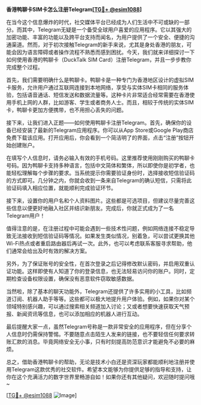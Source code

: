 **香港鸭聊卡SIM卡怎么注册Telegram[[TG💪+ @esim1088](https://t.me/s/esim1088)]**

在当今这个信息爆炸的时代，社交媒体平台已经成为人们生活中不可或缺的一部分。而其中，Telegram无疑是一个备受全球用户喜爱的应用程序。它以其强大的加密功能、丰富的功能以及跨平台支持而闻名，为用户提供了一个安全、便捷的沟通渠道。然而，对于初次接触Telegram的新手来说，尤其是身处香港的朋友，可能会因为语言障碍或者操作流程不熟悉而感到困扰。今天，我们就来详细探讨一下如何使用香港的鸭聊卡（DuckTalk SIM Card）注册Telegram，并且一步步教你完成整个过程。

首先，我们需要明确什么是鸭聊卡。鸭聊卡是一种专门为香港地区设计的虚拟SIM卡服务，允许用户通过互联网连接到本地网络，享受与实体SIM卡相同的服务体验，包括语音通话、短信发送和数据流量等。这种卡片非常适合经常需要在香港使用手机上网的人群，比如游客、学生或者商务人士。而且，相较于传统的实体SIM卡，鸭聊卡更加方便携带，也不用担心丢失的问题。

接下来，让我们进入正题——如何使用鸭聊卡注册Telegram。首先，确保你的设备已经安装了最新的Telegram应用程序。你可以从App Store或Google Play商店免费下载该应用。打开应用后，你会看到一个简洁明了的界面，点击“注册”按钮开始创建账户。

在填写个人信息时，请务必输入有效的手机号码。这里推荐使用刚刚购买的鸭聊卡号码。因为鸭聊卡支持多种语言，包括中文简体和繁体，所以即使你是初学者，也能轻松理解每个步骤的要求。当系统提示你需要验证身份时，选择接收短信验证码的方式即可。几分钟之内，你就会收到一条来自Telegram的确认短信，只需将此验证码填入相应位置，就能顺利完成验证环节。

接下来，设置你的用户名和个人资料图片。这些都是可选项目，但建议尽量完善这些信息以便更好地融入社区并结识新朋友。完成后，你就正式成为了一名Telegram用户！

值得注意的是，在注册过程中可能会遇到一些技术性问题，例如网络连接不稳定导致无法接收到短信验证码等情况。如果发生类似情况，别着急，可以尝试更换其他Wi-Fi热点或者重启路由器后再试一次。此外，也可以考虑联系客服寻求帮助，他们通常会给出及时有效的解决方案。

另外，为了保证账号的安全性，在首次登录之后记得修改默认密码，并启用双重认证功能。这样即使有人知道了你的登录信息，也无法轻易访问你的账户。同时，定期检查设备权限设置，确保没有恶意软件窃取敏感数据。

当然啦，除了基本的聊天功能外，Telegram还提供了许多实用的小工具，比如频道订阅、机器人助手等等。这些都可以极大地提升用户体验。例如，如果你对某个领域特别感兴趣，可以通过搜索相关频道加入讨论；又或者想要快速获取天气预报、新闻资讯等信息，也可以添加相应的机器人进行互动。

最后提醒大家一点，虽然Telegram号称是一款非常安全的应用程序，但在分享个人信息时仍需保持警惕。不要随意点击陌生人发来的链接，也不要轻信任何要求转账汇款的消息。毕竟网络安全无小事，只有时刻提高防范意识才能避免不必要的麻烦。

总之，借助香港鸭聊卡的帮助，无论是技术小白还是资深玩家都能顺利地注册并使用Telegram这款优秀的社交软件。希望本文能够为你提供足够的指导和支持，让你在这个充满活力的数字世界里畅游自如！如果你还有其他疑问，欢迎随时提问哦~

[[TG💪+ @esim1088](https://t.me/s/esim1088) ![Image](https://i.postimg.cc/4NQfJmqS/Snipaste-2025-05-13-00-14-12.png)]